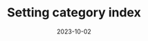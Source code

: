 ---
title: Setting category index
description: This is where Setting pages live
type: docs
date: 2023-10-02
lastmod: 2023-10-02
---